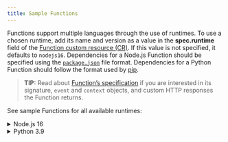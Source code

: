 ```yaml
---
title: Sample Functions
---
```


Functions support multiple languages through the use of runtimes. To use a chosen runtime, add its name and version as a value in the **spec.runtime** field of the [Function custom resource (CR)](./00-custom-resources/svls-01-function.md). If this value is not specified, it defaults to `nodejs16`. Dependencies for a Node.js Function should be specified using the [`package.json`](https://docs.npmjs.com/creating-a-package-json-file) file format. Dependencies for a Python Function should follow the format used by [pip](https://packaging.python.org/key_projects/#pip).

>**TIP:** Read about [Function’s specification](./svls-08-function-specification.md) if you are interested in its signature, `event` and `context` objects, and custom HTTP responses the Function returns.

See sample Functions for all available runtimes:
<div tabs name="available-runtimes" group="available-runtimes">
  <details>
  <summary label="nodejs16">
  Node.js 16
  </summary>

```yaml
cat <<EOF | kubectl apply -f -
apiVersion: serverless.kyma-project.io/v1alpha2
kind: Function
metadata:
  name: test-function-nodejs16
spec:
  runtime: nodejs16
  source:
    inline:
      dependencies: |
        {
          "name": "test-function-nodejs16",
          "version": "1.0.0",
          "dependencies": {
            "lodash":"^4.17.20"
          }
        }
      source: |
        const _ = require('lodash')
        module.exports = {
          main: function(event, context) {
            return _.kebabCase('Hello World from Node.js 16 Function');
          }
        }
EOF
```
</details>

<details>
  <summary label="python39">
  Python 3.9
  </summary>

```yaml
cat <<EOF | kubectl apply -f -
apiVersion: serverless.kyma-project.io/v1alpha2
kind: Function
metadata:
  name: test-function-python39
spec:
  runtime: python39
  source:
    inline:
      dependencies: |
        requests==2.24.0
      source: |
        import requests
        def main(event, context):
            r = requests.get('https://swapi.dev/api/people/13')
            return r.json()
EOF
```

</details>
</div>
